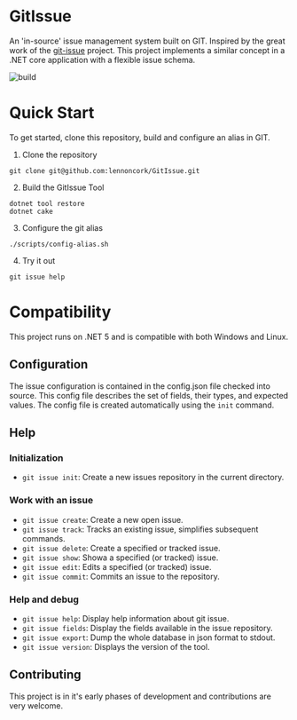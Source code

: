 # GitIssue

An 'in-source' issue management system built on GIT. Inspired by the great work of the [git-issue](https://github.com/dspinellis/git-issue) project. This project implements a similar concept in a .NET core application with a flexible issue schema. 

![build](https://github.com/lennoncork/GitIssue/workflows/build/badge.svg?branch=master)

# Quick Start

To get started, clone this repository, build and configure an alias in GIT. 

1) Clone the repository

```
git clone git@github.com:lennoncork/GitIssue.git
```
2) Build the GitIssue Tool
```
dotnet tool restore
dotnet cake
```
3) Configure the git alias
```
./scripts/config-alias.sh
```
4) Try it out
```
git issue help
```

# Compatibility

This project runs on .NET 5 and is compatible with both Windows and Linux. 

## Configuration

The issue configuration is contained in the config.json file checked into source. This config file describes the set of fields, their types, and expected values. The config file is created automatically using the `init` command. 

## Help

### Initialization

* `git issue init`: Create a new issues repository in the current directory.

### Work with an issue

* `git issue create`: Create a new open issue.
* `git issue track`: Tracks an existing issue, simplifies subsequent commands.
* `git issue delete`: Create a specified or tracked issue.
* `git issue show`: Showa a specified (or tracked) issue.
* `git issue edit`: Edits a specified (or tracked) issue.
* `git issue commit`: Commits an issue to the repository.

### Help and debug

* `git issue help`: Display help information about git issue.
* `git issue fields`: Display the fields available in the issue repository.
* `git issue export`: Dump the whole database in json format to stdout.
* `git issue version`: Displays the version of the tool.

## Contributing

This project is in it's early phases of development and contributions are very welcome. 

